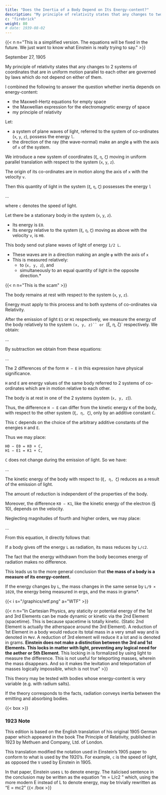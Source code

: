 ```yaml
---
title: "Does the Inertia of a Body Depend on Its Energy-content?"
description: "My principle of relativity states that any changes to two systems of coordinates that are in uniform motion parallel to each other are governed by laws which do not depend on either of them"
c: "firebrick"
weight: 80
# date: 1939-08-02
---
```



{{< n n="This is a simplified version. The equations will be fixed in the future. We just want to know what Einstein is really trying to say." >}}



September 27, 1905 


My principle of relativity states that any changes to 2 systems of coordinates that are in uniform motion parallel to each other are governed by laws which do not depend on either of them.

<!-- the laws by which the states of physical systems alter are independent of
the alternative, to which of 

, these alterations of state are referred. -->


I combined the following to answer the question whether inertia depends on energy-content:
- the Maxwell-Hertz equations for empty space
- the Maxwellian expression for the electromagnetic energy of space
- my principle of relativity

<!-- The changing states of physical systems are independent of the alternative, to which of two systems of coordinates, in uniform motion of parallel translation relatively to each other, these alterations of state are referred. -->

Let:
- a system of plane waves of light, referred to the system of co-ordinates (`x`, `y`, `z`), possess the energy `l`. 
- the direction of the ray (the wave-normal) make an angle `φ` with the axis of `x` of the system. 

We introduce a new system of coordinates (`ξ`, `η`, `ζ`) moving in uniform parallel translation with respect to the system (`x`, `y`, `z`).

The origin of its co-ordinates are in motion along the axis of `x` with the velocity `v`.

Then this quantity of light in the system (`ξ`, `η`, `ζ`) possesses the energy `l`

...

where `c` denotes the speed of light. 

Let there be a stationary body in the system (`x`, `y`, `z`). 
- Its energy is `E0`.
- Its energy relative to the system (`ξ`, `η`, `ζ`) moving as above with the velocity `v`, is `H0`.
<!-- —referred to the system (`x`, `y`, `z`) be   -->

This body send out plane waves of light of energy `1/2 L`.
- These waves are in a direction making an angle `φ` with the axis of `x`
- This is measured relatively:
  - to (`x, y, z`), and
  - simultaneously to an equal quantity of light in the opposite direction.*

{{< n n="This is the scam" >}}

The body remains at rest with respect to the system (`x`, `y`, `z`). 


<!-- The principle of ∗The principle of the constancy of the velocity of light is in Maxwell’s equations. -->

Energy must apply to this process and to both systems of co-ordinates via Relativity.

 

After the emission of light `E1` or `H1` respectively, we measure the energy of the body relatively to the system `(x, y, z)`` or `(ξ, η, ζ)` respectively. We obtain:

<!-- 
```
E0 = E1 + 
L + 1
L,
H0 = H1 +

L1 −
vc
cosφ
p
1 − v
2/c2
+
1
2
L
1 + v
c
cosφ
p
1 − v
2/c2
= H1 +
L
p
1 − v
2/c2.
``` -->

...

By subtraction we obtain from these equations:

...

<!-- H0 − E0 − (H1 − E1) = L (1 p

```
1 − v
2/c2
− 1
)
``` -->


The 2 differences of the form `H − E` in this expression have physical significance. 

`H` and `E` are energy values of the same body referred to 2 systems of co-ordinates which are in motion relative to each other. 

The body is at rest in one of the 2 systems (system (`x, y, z`)). 

Thus, the difference `H − E` can differ from the kinetic energy `K` of the body, with respect to the other system (`ξ, η, ζ`), only by an additive constant `C`.

This `C` depends on the choice of the arbitrary additive constants of the energies `H` and `E`. 

Thus we may place:

```
H0 − E0 = K0 + C,
H1 − E1 = K1 + C,
```

`C` does not change during the emission of light. So we have:

...
<!-- ```
K0 − K1 = L (
1
p
1 − v
2/c2
− 1
)
``` -->


The kinetic energy of the body with respect to (`ξ, η, ζ`) reduces as a result of the emission of light. 

The amount of reduction is independent of the properties of the body. 

Moreover, the difference `K0 − K1`, like the kinetic energy of the electron (§ 10), depends on the velocity.

Neglecting magnitudes of fourth and higher orders, we may place:

...

<!-- ```
K0 − K1 =
1
2
L
c
2
v
2
``` -->

From this equation, it directly follows that:

If a body gives off the energy `L` as radiation, its mass reduces by `L/c2`.

The fact that the energy withdrawn from the body becomes energy of radiation makes no difference. 

This leads us to the more general conclusion that **the mass of a body is a measure of its energy-content.**

If the energy changes by `L`, the mass changes in the same sense by `L/9 × 1020`, the energy being measured in ergs, and the mass in grams*.


{{< i s="/graphics/wtf.png" a="WTF" >}}

{{< n n="In Cartesian Physics, any staticity or potential energy of the 1st and 3rd Elements can be made dynamic or kinetic via the 2nd Element (spacetime). This is because spacetime is totally kinetic. (Static 2nd Element is actually the atherspace around the 3rd Element). A reduction of 1st Element in a body would reduce its total mass in a very small way and is denoted in `MeV`. A reduction of 3rd element will reduce it a lot and is denoted in grams. **Einstein does not make a distinction between the 3rd and 1st Elements. This locks in matter with light, preventing any logical need for the aether or 5th Element**. This locking in is formalized by using light to measure the difference. This is not useful for teleporting masses, wherein the mass disappears. And so it makes the levitation and teleportation of masses logically impossible, which is not true" >}}

<!-- the mass or inertia changes because the lost radiation reduces the electromagnetism in the body. This frees up the body's spacetime particles, reducing their pushing pressure, manifesting as less mass or inertia. If the body is material (3rd Element), then mass and grams can be used. But if the body is non-material (i.e. electrons, neutrinos) then it should be electromagnetic potential measured in MeV." -->


This theory may be tested with bodies whose energy-content is very variable (e.g. with radium salts).

If the theory corresponds to the facts, radiation conveys inertia between the emitting and absorbing bodies.


{{< box >}}
### 1923 Note

This edition is based on the English translation of his original 1905 German paper which appeared in the book The Principle of Relativity, published in 1923 by Methuen and Company, Ltd. of London. 

 <!-- (published as Ist die Tr¨agheit eines K¨orpers von seinem Energiegehalt abh¨angig?, in Annalen der Physik. 18:639, 1905)  -->

<!--  Most of the papers in that collection are English translations by W. Perrett and G.B. Jeffery from the German Das Relativatsprinzip, 4th ed., published by in 1922 by Tuebner. 

All of these sources are now in the public domain. This document, derived from them, remains in the public domain and may be reproduced in any manner or medium without permission, restriction, attribution, or compensation.  -->

This translation modified the notation used in Einstein’s 1905 paper to conform to what is used by the 1920’s. For example, `c` is the speed of light, as opposed the `V` used by Einstein in 1905. 

In that paper, Einstein uses `L` to denote energy. The italicised sentence in the conclusion may be written as the equation “m = L/c2 ” which, using the more modern E instead of L to denote energy, may be trivially rewritten as “E = mc2”
{{< /box >}}